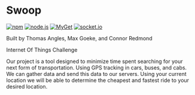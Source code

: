 # Swoop 
[![npm](https://img.shields.io/npm/v/npm.svg)](https://github.com/connred/Swoop)
[![node.js](https://img.shields.io/badge/node.js-v6.0.0-orange.svg)](https://github.com/connred/Swoop)
[![MyGet](https://img.shields.io/myget/mongodb/v/MongoDB.Driver.Core.svg)](https://github.com/connred/Swoop)
[![socket.io](https://img.shields.io/badge/socket.io-v1.4.5-green.svg)](https://github.com/connred/Swoop)


Built by Thomas Angles, Max Goeke, and Connor Redmond

Internet Of Things Challenge

Our project is a tool designed to minimize time spent searching for your next form of transportation. Using GPS tracking in cars, buses, and cabs. We can gather data and send this data to our servers. Using your current location we will be able to determine the cheapest and fastest ride to your desired location.

